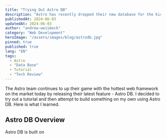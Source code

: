 ```yaml
---
title: "Trying Out Astro DB"
description: "Astro has recently dropped their new database for the kick ass web framework. I've decided to introduce y'all to it with a quick tutorial!"
publishedAt: 2024-06-03
updatedAt: 2024-06-03
author: "andrew-weisbeck"
category: "Web Development"
heroImage: "/assets/images/blog/astrodb.jpg"
pinned: true
published: true
lang: "EN"
tags:
  - Astro
  - "Data Base"
  - Tutorial
  - "Tech Review"
---
```


The Astro team continues to up their game with the hottest web framework on the market today by releasing their latest feature - Astro DB. I decided to try out a tutorial and then attempt to build something on my own using Astro DB. Here is what I learned.

## Astro DB Overview

Astro DB is built on 